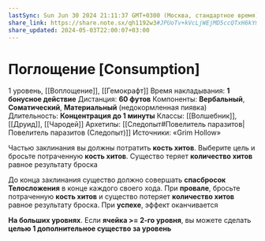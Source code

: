 ```yaml
---
lastSync: Sun Jun 30 2024 21:11:37 GMT+0300 (Москва, стандартное время)
share_link: https://share.note.sx/qh1192w3#JPUoTv+kVcLjWEjMD5ccQTxH6kYmAn0NUpVmZtOoaG0
share_updated: 2024-05-03T22:00:07+03:00
---
```

# Поглощение [Consumption]
1 уровень, [[Воплощение]], [[Гемокрафт]]
Время накладывания: **1 бонусное действие**
Дистанция: **60 футов**
Компоненты: **Вербальный**, **Соматический**, **Материальный** (недокормленная пиявка)
Длительность: **Концентрация до 1 минуты**
Классы: [[Волшебник]], [[Друид]], [[Чародей]]
Архетипы: [[Следопыт#Повелитель паразитов|Повелитель паразитов (Следопыт)]]
Источники: «Grim Hollow»

Частью заклинания вы должны потратить **кость хитов**. Выберите цель и бросьте потраченную **кость хитов**. Существо теряет **количество хитов** равное результату броска

До конца заклинания существо должно совершать **спасбросок Телосложения** в конце каждого своего хода. При **провале**, бросьте потраченную **кость хитов** и существо потеряет **количество хитов** равное результату броска. При **успехе**, эффект оканчивается

**На больших уровнях**. Если **ячейка >= 2-го уровня**, вы можете сделать **целью 1 дополнительное существо за уровень**
